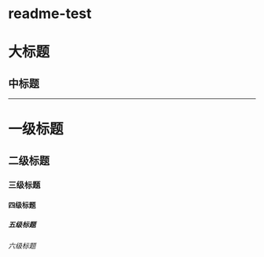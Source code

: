 # readme-test
大标题 
=====
中标题
-----

-----

# 一级标题
## 二级标题  
### 三级标题  
#### 四级标题  
##### 五级标题  
###### 六级标题  
